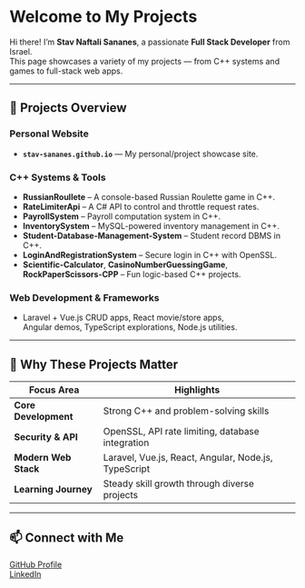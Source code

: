 # Welcome to My Projects

Hi there! I’m **Stav Naftali Sananes**, a passionate **Full Stack Developer** from Israel.  
This page showcases a variety of my projects — from C++ systems and games to full-stack web apps.

---

## 🚀 Projects Overview

### Personal Website
- **`stav-sananes.github.io`** — My personal/project showcase site.

### C++ Systems & Tools
- **RussianRoullete** – A console-based Russian Roulette game in C++.  
- **RateLimiterApi** – A C# API to control and throttle request rates.  
- **PayrollSystem** – Payroll computation system in C++.  
- **InventorySystem** – MySQL-powered inventory management in C++.  
- **Student-Database-Management-System** – Student record DBMS in C++.  
- **LoginAndRegistrationSystem** – Secure login in C++ with OpenSSL.  
- **Scientific-Calculator**, **CasinoNumberGuessingGame**, **RockPaperScissors-CPP** – Fun logic-based C++ projects.

### Web Development & Frameworks
- Laravel + Vue.js CRUD apps, React movie/store apps,  
  Angular demos, TypeScript explorations, Node.js utilities.

---

## 📌 Why These Projects Matter
| Focus Area             | Highlights                                         |
|------------------------|----------------------------------------------------|
| **Core Development**   | Strong C++ and problem-solving skills               |
| **Security & API**     | OpenSSL, API rate limiting, database integration    |
| **Modern Web Stack**   | Laravel, Vue.js, React, Angular, Node.js, TypeScript|
| **Learning Journey**   | Steady skill growth through diverse projects        |

---

## 📫 Connect with Me
[GitHub Profile](https://github.com/Stav-Sananes)  
[LinkedIn](#) <!-- add link -->
